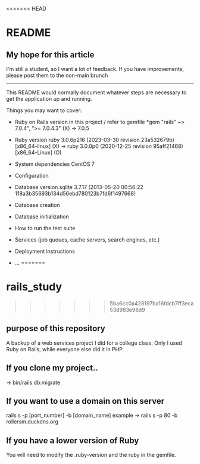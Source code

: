 <<<<<<< HEAD
# README

## My hope for this article
I'm still a student, so I want a lot of feedback.
If you have improvements, please post them to the non-main brunch

-----

This README would normally document whatever steps are necessary to get the
application up and running.

Things you may want to cover:

* Ruby on Rails version in this project / refer to gemfile
*gem "rails"
~> 7.0.4", ">= 7.0.4.3" (X)
-> 7.0.5
* Ruby version
ruby 3.0.6p216 (2023-03-30 revision 23a532679b) [x86_64-linux] (X)
-> ruby 3.0.0p0 (2020-12-25 revision 95aff21468) [x86_64-Linux] (O)

* System dependencies
CentOS 7

* Configuration

* Database version
sqlite 3.7.17 (2013-05-20 00:56:22 118a3b35693b134d56ebd780123b7fd6f1497668)

* Database creation

* Database initialization

* How to run the test suite

* Services (job queues, cache servers, search engines, etc.)

* Deployment instructions

* ...
=======
# rails_study
>>>>>>> 5ba6cc0a428197ba16fdcb7ff3eca53d983e98d9

## purpose of this repository
A backup of a web services project I did for a college class.
Only I used Ruby on Rails, while everyone else did it in PHP.

## If you clone my project..
-> bin/rails db:migrate

## If you want to use a domain on this server
rails s -p [port_number] -b [domain_name]
example -> rails s -p 80 -b rollersm.duckdns.org

## If you have a lower version of Ruby
You will need to modify the .ruby-version and the ruby in the gemfile.

